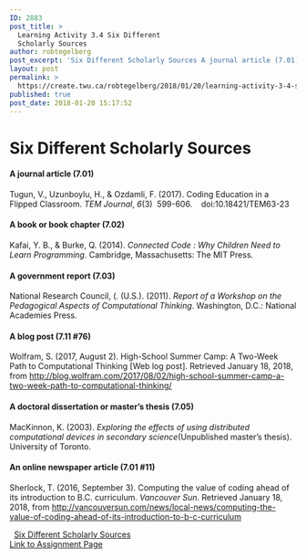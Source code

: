```yaml
---
ID: 2883
post_title: >
  Learning Activity 3.4 Six Different
  Scholarly Sources
author: robtegelberg
post_excerpt: 'Six Different Scholarly Sources A journal article (7.01) Tugun, V., Uzunboylu, H., &amp; Ozdamli, F. (2017). Coding Education in a Flipped Classroom. TEM Journal, 6(3)&nbsp; 599-606. &nbsp; &nbsp;doi:10.18421/TEM63-23 A book or book chapter (7.02) Kafai, Y. B., &amp; Burke, Q. (2014). Connected Code : Why Children Need to Learn Programming. Cambridge, Massachusetts: The MIT Press. [&hellip;]'
layout: post
permalink: >
  https://create.twu.ca/robtegelberg/2018/01/20/learning-activity-3-4-six-different-scholarly-sources/
published: true
post_date: 2018-01-20 15:17:52
---
```

<h1>Six Different Scholarly Sources</h1>

<h4>A journal article (7.01)</h4>

Tugun, V., Uzunboylu, H., &amp; Ozdamli, F. (2017). Coding Education in a Flipped Classroom. <i>TEM Journal</i>, <i>6</i>(3)  599-606.    doi:10.18421/TEM63-23

<h4>A book or book chapter (7.02)</h4>

Kafai, Y. B., &amp; Burke, Q. (2014). <i>Connected Code : Why Children Need to Learn Programming</i>. Cambridge, Massachusetts: The MIT Press.

<h4>A government report (7.03)</h4>

National Research Council, (. (U.S.). (2011). <i>Report of a Workshop on the Pedagogical Aspects of Computational Thinking</i>. Washington, D.C.: National Academies Press.

<h4>A blog post (7.11 #76)</h4>

Wolfram, S. (2017, August 2). High-School Summer Camp: A Two-Week Path to Computational Thinking [Web log post]. Retrieved January 18, 2018, from http://blog.wolfram.com/2017/08/02/high-school-summer-camp-a-two-week-path-to-computational-thinking/

<h4>A doctoral dissertation or master’s thesis (7.05)</h4>

MacKinnon, K. (2003). <i>Exploring the effects of using distributed computational devices in secondary science</i>(Unpublished master&#8217;s thesis). University of Toronto.

<h4>An online newspaper article (7.01 #11)</h4>

Sherlock, T. (2016, September 3). Computing the value of coding ahead of its introduction to B.C. curriculum. <i>Vancouver Sun</i>. Retrieved January 18, 2018, from http://vancouversun.com/news/local-news/computing-the-value-of-coding-ahead-of-its-introduction-to-b-c-curriculum

&nbsp;
<a href="https://create.twu.ca/robtegelberg/files/2018/01/Six-Different-Scholarly-Sources.pdf" class="pdfemb-viewer" style="" data-width="max" data-height="max"  data-toolbar="bottom" data-toolbar-fixed="off">Six Different Scholarly Sources<br/></a>
<a href="https://create.twu.ca/ldrs591-sp18/unit-3-learning-activities/">Link to Assignment Page</a>